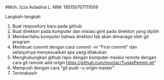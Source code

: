 #Moh. Izza Auladina L. NIM: 185150707111009

Langkah-langkah
1. Buat respository baru pada github
2. Buat direktori pada komputer dan inisiasi ginit pada direktori yang dipilih
4. Memberitahu komputer bahwa direktori tsb akan dimanage oleh git program
5. Membuat commit dengan cara commit -m "First commit" dan selanjutnya menyesuaikan apa yang dilakukan
6. Menghubungkan github repo dengan komputer melalui remote dengan cara git remote add origin https://github.com/moizac/TugasPemint.git"
7. Mempush dengan cara "git push -u origin master"
8. Terimakasih

